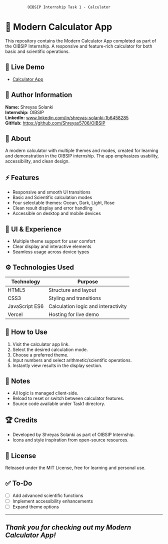               OIBSIP Internship Task 1 - Calculator

# 🧮 Modern Calculator App

This repository contains the Modern Calculator App completed as part of the OIBSIP Internship. A responsive and feature-rich calculator for both basic and scientific operations.

## 🚀 Live Demo
- [Calculator App](https://calculator--oibsip.vercel.app)

## 👤 Author Information
**Name:** Shreyas Solanki  
**Internship:** OIBSIP  
**LinkedIn:** www.linkedin.com/in/shreyas-solanki-1b6458285  
**GitHub:** https://github.com/Shreyas5706/OIBSIP

## 📝 About
A modern calculator with multiple themes and modes, created for learning and demonstration in the OIBSIP internship. The app emphasizes usability, accessibility, and clean design.

## ⚡ Features
- Responsive and smooth UI transitions
- Basic and Scientific calculation modes
- Four selectable themes: Ocean, Dark, Light, Rose
- Clean result display and error handling
- Accessible on desktop and mobile devices

## 🎨 UI & Experience
- Multiple theme support for user comfort
- Clear display and interactive elements
- Seamless usage across device types

## ⚙️ Technologies Used
| Technology      | Purpose                                      |
|-----------------|----------------------------------------------|
| HTML5           | Structure and layout                         |
| CSS3            | Styling and transitions                      |
| JavaScript ES6  | Calculation logic and interactivity          |
| Vercel          | Hosting for live demo                        |

## 📑 How to Use
1. Visit the calculator app link.
2. Select the desired calculation mode.
3. Choose a preferred theme.
4. Input numbers and select arithmetic/scientific operations.
5. Instantly view results in the display section.

## 📌 Notes
- All logic is managed client-side.
- Reload to reset or switch between calculator features.
- Source code available under Task1 directory.

## 🏆 Credits
- Developed by Shreyas Solanki as part of OIBSIP Internship.
- Icons and style inspiration from open-source resources.

## 📄 License
Released under the MIT License, free for learning and personal use.

## ✅ To-Do
- [ ] Add advanced scientific functions
- [ ] Implement accessibility enhancements
- [ ] Expand theme options

-------------
*Thank you for checking out my Modern Calculator App!*
-------------